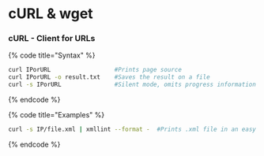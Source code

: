# cURL & wget

### cURL - Client for URLs

{% code title="Syntax" %}
```bash
curl IPorURL                  #Prints page source
curl IPorURL -o result.txt    #Saves the result on a file
curl -s IPorURL               #Silent mode, omits progress information


```
{% endcode %}

{% code title="Examples" %}
```bash
curl -s IP/file.xml | xmllint --format -  #Prints .xml file in an easy to read format

```
{% endcode %}
